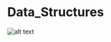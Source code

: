 # Data_Structures
![alt text]("https://github.com/JiaWu1998/Data_Structures/blob/master/Table.png")
